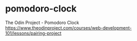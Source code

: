 # pomodoro-clock
The Odin Project - Pomodoro Clock  
https://www.theodinproject.com/courses/web-development-101/lessons/pairing-project
